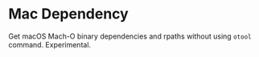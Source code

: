# Mac Dependency

Get macOS Mach-O binary dependencies and rpaths without using `otool` command. Experimental.
